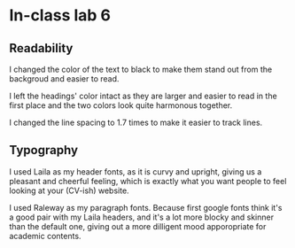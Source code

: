 # In-class lab 6

## Readability

I changed the color of the text to black to make them stand out from the backgroud and easier to read.

I left the headings' color intact as they are larger and easier to read in the first place and the two colors look quite harmonous together.

I changed the line spacing to 1.7 times to make it easier to track lines.



## Typography

I used Laila as my header fonts, as it is curvy and upright, giving us a pleasant and cheerful feeling, which is exactly what you want people to feel looking at your (CV-ish) website.

I used Raleway as my paragraph fonts. Because first google fonts think it's a good pair with my Laila headers, and it's a lot more blocky and skinner than the default one, giving out a more dilligent mood apporopriate for academic contents.





